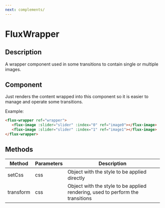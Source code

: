 ```yaml
---
next: complements/
---
```


# FluxWrapper

## Description

A wrapper component used in some transitions to contain single or multiple images.

## Component

Just renders the content wrapped into this component so it is easier to manage and operate some transitions.

Example:
``` html
<flux-wrapper ref="wrapper">
   <flux-image :slider="slider" :index="0" ref="image0"></flux-image>
   <flux-image :slider="slider" :index="1" ref="image1"></flux-image>
</flux-wrapper>
```

## Methods

| Method | Parameters | Description |
|--------|------------|-------------|
| setCss | css | Object with the style to be applied directly |
| transform | css | Object with the style to be applied rendering, used to perform the transitions |
